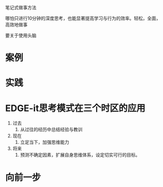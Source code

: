 笔记式做事方法

哪怕只进行10分钟的深度思考，也能显著提高学习与行为的效率。轻松，全面，高效地做事

要关于使用头脑
# 案例

# 实践

# EDGE-it思考模式在三个时区的应用
1. 过去
	1. 从过往的经历中总结经验与教训
2. 现在
	1. 立足当下，加强思维能力
3. 将来
	1. 预测不确定因素，扩展自身思维体系，设定切实可行的目标。
# 向前一步